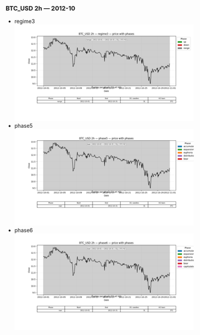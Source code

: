 ### BTC_USD 2h — 2012-10

- regime3
![BTC_USD_2h_regime3_2012-10_phase_price.png](outputs/fourier/phase_monthly/BTC_USD/2h/2012/2012-10/BTC_USD_2h_regime3_2012-10_phase_price.png)
- phase5
![BTC_USD_2h_phase5_2012-10_phase_price.png](outputs/fourier/phase_monthly/BTC_USD/2h/2012/2012-10/BTC_USD_2h_phase5_2012-10_phase_price.png)
- phase6
![BTC_USD_2h_phase6_2012-10_phase_price.png](outputs/fourier/phase_monthly/BTC_USD/2h/2012/2012-10/BTC_USD_2h_phase6_2012-10_phase_price.png)
